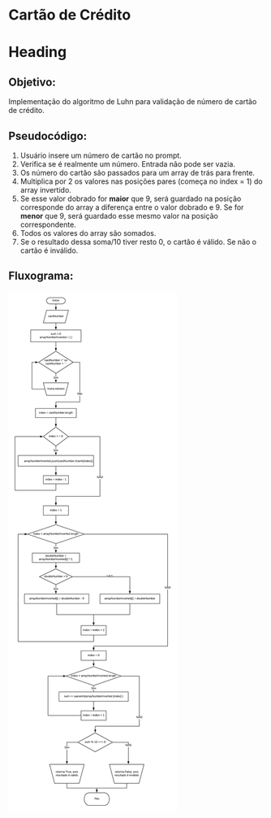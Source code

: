 # Cartão de Crédito

Heading
=======

## Objetivo:

Implementação do algoritmo de Luhn para validação de número de cartão de crédito.

## Pseudocódigo:

1. Usuário insere um número de cartão no prompt.
2. Verifica se é realmente um número. Entrada não pode ser vazia.
3. Os número do cartão são passados para um array de trás para frente.
4. Multiplica por 2 os valores nas posições pares (começa no index = 1) do array invertido.
5. Se esse valor dobrado for **maior** que 9, será guardado na posição corresponde do array a diferença
entre o valor dobrado e 9. Se for **menor** que 9, será guardado esse mesmo valor na posição correspondente.
6. Todos os valores do array são somados.
7. Se o resultado dessa soma/10 tiver resto 0, o cartão é válido. Se não o cartão é inválido.

## Fluxograma:

![Image](fluxo-cartao.png)


